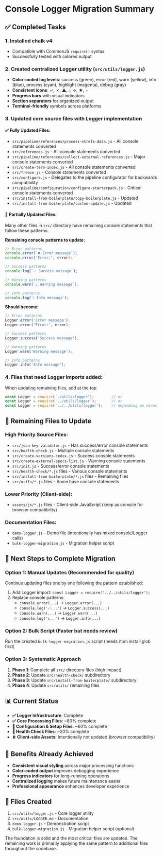 # Console Logger Migration Summary

## ✅ Completed Tasks

### 1. **Installed chalk v4**

- Compatible with CommonJS `require()` syntax
- Successfully tested with colored output

### 2. **Created centralized Logger utility** (`src/utils/logger.js`)

- **Color-coded log levels**: success (green), error (red), warn (yellow), info (blue), process (cyan), highlight (magenta), debug (gray)
- **Consistent icons**: ✓, ✗, ⚠, ℹ, →, ★, ◦
- **Progress bars** with visual indicators
- **Section separators** for organized output
- **Terminal-friendly** symbols across platforms

### 3. **Updated core source files** with Logger implementation

#### ✅ **Fully Updated Files:**

- `src/pipeline/references/process-xtrefs-data.js` - All console statements converted
- `src/references.js` - All console statements converted
- `src/pipeline/references/collect-external-references.js` - Major console statements converted
- `src/create-term-index.js` - All console statements converted
- `src/freeze.js` - Console statements converted
- `src/configure.js` - Delegates to the pipeline configurator for backwards compatibility
- `src/pipeline/configuration/configure-starterpack.js` - Critical console statements converted
- `src/install-from-boilerplate/copy-boilerplate.js` - Updated
- `src/install-from-boilerplate/custom-update.js` - Updated

#### 🔄 **Partially Updated Files:**

Many other files in `src/` directory have remaining console statements that follow these patterns:

**Remaining console patterns to update:**

```javascript
// Error patterns
console.error(`❌ Error message`);
console.error('Error:', error);

// Success patterns  
console.log(`✅ Success message`);

// Warning patterns
console.warn(`⚠️ Warning message`);

// Info patterns
console.log(`ℹ️ Info message`);
```

**Should become:**

```javascript
// Error patterns
Logger.error('Error message');
Logger.error('Error:', error);

// Success patterns
Logger.success('Success message');

// Warning patterns  
Logger.warn('Warning message');

// Info patterns
Logger.info('Info message');
```

### 4. **Files that need Logger imports added:**

When updating remaining files, add at the top:

```javascript
const Logger = require('./utils/logger');        // or
const Logger = require('../utils/logger');       // or  
const Logger = require('../../utils/logger');    // depending on directory depth
```

## 📁 **Remaining Files to Update**

### **High Priority Source Files:**

- `src/json-key-validator.js` - Has success/error console statements
- `src/health-check.js` - Multiple console statements  
- `src/create-versions-index.js` - Success console statements
- `src/create-external-specs-list.js` - Warning console statements
- `src/init.js` - Success/error console statements
- `src/health-check/*.js` files - Various console statements
- `src/install-from-boilerplate/*.js` files - Remaining files
- `src/utils/*.js` files - Some have console statements

### **Lower Priority (Client-side):**

- `assets/js/*.js` files - Client-side JavaScript (keep as console for browser compatibility)

### **Documentation Files:**

- `demo-logger.js` - Demo file (intentionally has mixed console/Logger calls)
- `bulk-logger-migration.js` - Migration helper script

## 🚀 **Next Steps to Complete Migration**

### Option 1: Manual Updates (Recommended for quality)

Continue updating files one by one following the pattern established:

1. Add Logger import: `const Logger = require('../../utils/logger');`
2. Replace console patterns:
   - `console.error(...)` → `Logger.error(...)`
   - `console.log('✅...')` → `Logger.success(...)`
   - `console.warn(...)` → `Logger.warn(...)`
   - `console.log('ℹ️...')` → `Logger.info(...)`

### Option 2: Bulk Script (Faster but needs review)

Run the created `bulk-logger-migration.js` script (needs npm install glob first)

### Option 3: Systematic Approach

1. **Phase 1**: Complete all `src/` directory files (high impact)
2. **Phase 2**: Update `src/health-check/` subdirectory
3. **Phase 3**: Update `src/install-from-boilerplate/` subdirectory
4. **Phase 4**: Update `src/utils/` remaining files

## 📊 **Current Status**

- **✅ Logger Infrastructure**: Complete
- **✅ Core Processing Files**: ~80% complete  
- **🔄 Configuration & Setup Files**: ~60% complete
- **🔄 Health Check Files**: ~20% complete
- **⏸️ Client-side Assets**: Intentionally not updated (browser compatibility)

## 🎯 **Benefits Already Achieved**

- **Consistent visual styling** across major processing functions
- **Color-coded output** improves debugging experience  
- **Progress indicators** for long-running operations
- **Centralized logging** makes future maintenance easier
- **Professional appearance** enhances developer experience

## 📝 **Files Created**

1. `src/utils/logger.js` - Core logger utility
2. `src/utils/LOGGER.md` - Documentation  
3. `demo-logger.js` - Demonstration script
4. `bulk-logger-migration.js` - Migration helper script (optional)

The foundation is solid and the most critical files are updated. The remaining work is primarily applying the same pattern to additional files throughout the codebase.
